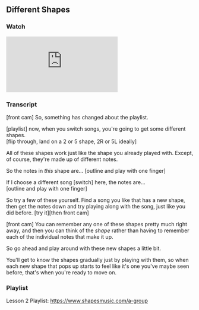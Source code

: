 ## Different Shapes



### Watch

<iframe src='https://www.youtube.com/embed/rvDND8zNJfw?rel=0' frameborder='0' allowfullscreen></iframe>



### Transcript

[front cam] So, something has changed about the playlist.

[playlist] now, when you switch songs, you're going to get some different shapes.  
[flip through, land on a 2 or 5 shape, 2R or 5L ideally]

All of these shapes work just like the shape you already played with. Except, of course, they're made up of different notes.

So the notes in _this_ shape are... [outline and play with one finger]

If I choose a different song [switch] here, the notes are...  
[outline and play with one finger]

So try a few of these yourself. Find a song you like that has a new shape, then get the notes down and try playing along with the song, just like you did before. [try it][then front cam]

[front cam] You can remember any one of these shapes pretty much right away, and then you can think of the _shape_ rather than having to remember each of the individual notes that make it up.

So go ahead and play around with these new shapes a little bit.

You'll get to know the shapes gradually just by playing with them, so when each new shape that pops up starts to feel like it's one you've maybe seen before, that's when you're ready to move on.



### Playlist

Lesson 2 Playlist: 
https://www.shapesmusic.com/a-group